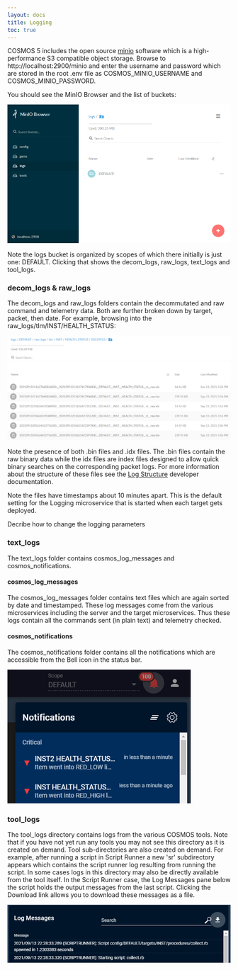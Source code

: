 ```yaml
---
layout: docs
title: Logging
toc: true
---
```


COSMOS 5 includes the open source [minio](https://min.io/) software which is a high-performance S3 compatible object storage. Browse to http://localhost:2900/minio and enter the username and password which are stored in the root .env file as COSMOS_MINIO_USERNAME and COSMOS_MINIO_PASSWORD.

You should see the MinIO Browser and the list of buckets:

![MinIO Browser](/img/v5/logging/browser.png)

Note the logs bucket is organized by scopes of which there initially is just one: DEFAULT. Clicking that shows the decom_logs, raw_logs, text_logs and tool_logs.

### decom_logs & raw_logs

The decom_logs and raw_logs folders contain the decommutated and raw command and telemetry data. Both are further broken down by target, packet, then date. For example, browsing into the raw_logs/tlm/INST/HEALTH_STATUS:

![raw_tlm_logs](/img/v5/logging/raw_tlm_logs.png)

Note the presence of both .bin files and .idx files. The .bin files contain the raw binary data  while the idx files are index files designed to allow quick binary searches on the corresponding packet logs. For more information about the structure of these files see the [Log Structure](/docs/v5/log-structure) developer documentation.

Note the files have timestamps about 10 minutes apart. This is the default setting for the Logging microservice that is started when each target gets deployed.

<div class="note unreleased">
  <p>Decribe how to change the logging parameters</p>
</div>

### text_logs

The text_logs folder contains cosmos_log_messages and cosmos_notifications.

#### cosmos_log_messages

The cosmos_log_messages folder contains text files which are again sorted by date and timestamped. These log messages come from the various microservices including the server and the target microservices. Thus these logs contain all the commands sent (in plain text) and telemetry checked.

#### cosmos_notifications

The cosmos_notifications folder contains all the notifications which are accessible from the Bell icon in the status bar.

![notifications](/img/v5/logging/notifications.png)

### tool_logs

The tool_logs directory contains logs from the various COSMOS tools. Note that if you have not yet run any tools you may not see this directory as it is created on demand. Tool sub-directories are also created on demand. For example, after running a script in Script Runner a new 'sr' subdirectory appears which contains the script runner log resulting from running the script. In some cases logs in this directory may also be directly available from the tool itself. In the Script Runner case, the Log Messages pane below the script holds the output messages from the last script. Clicking the Download link allows you to download these messages as a file.

![log_messages](/img/v5/logging/log_messages.png)
